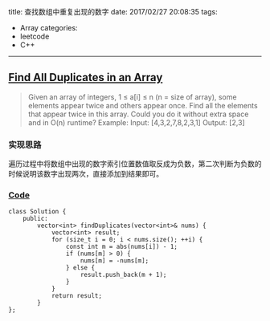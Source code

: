 title: 查找数组中重复出现的数字
date: 2017/02/27 20:08:35
tags:
- Array
categories:
- leetcode
- C++

---
## [Find All Duplicates in an Array](https://leetcode.com/problems/find-all-duplicates-in-an-array/)
> Given an array of integers, 1 ≤ a[i] ≤ n (n = size of array), some elements appear twice and others appear once.
> Find all the elements that appear twice in this array.
> Could you do it without extra space and in O(n) runtime?
> Example:
> Input:
> [4,3,2,7,8,2,3,1]
> Output:
> [2,3]

### 实现思路
遍历过程中将数组中出现的数字索引位置数值取反成为负数，第二次判断为负数的时候说明该数字出现两次，直接添加到结果即可。

### [Code](https://github.com/Finalcheat/leetcode/blob/master/src/Find-All-Duplicates-in-an-Array.cpp)
```
class Solution {
    public:
        vector<int> findDuplicates(vector<int>& nums) {
            vector<int> result;
            for (size_t i = 0; i < nums.size(); ++i) {
                const int m = abs(nums[i]) - 1;
                if (nums[m] > 0) {
                    nums[m] = -nums[m];
                } else {
                    result.push_back(m + 1);
                }
            }
            return result;
        }
};
```